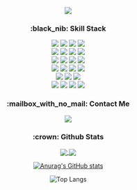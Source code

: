 <div align="center">
<img src="https://capsule-render.vercel.app/api?type=Rounded&color=auto&height=120&section=header&text=Hello%20World!&fontSize=60" />
</div>

<h3 align="center">:black_nib: Skill Stack</h3>
<div display=flex align="center">
  <img src="https://img.shields.io/badge/NEXT.JS-000000?style=flat-square&logo=NEXT.JS&logoColor=white"/>
  <img src="https://img.shields.io/badge/TYPESCRIPT-3178C6?style=flat-square&logo=TYPESCRIPT&logoColor=white"/>
  <img src="https://img.shields.io/badge/REACT-61DAFB?style=flat-square&logo=REACT&logoColor=white"/>
  <img src="https://img.shields.io/badge/JAVASCRIPT-F7DF1E?style=flat-square&logo=JAVASCRIPT&logoColor=white"/>
</div>
<div display=flex align="center">
  <img src="https://img.shields.io/badge/REDUX-764ABC?style=flat-square&logo=REDUX&logoColor=white"/>
  <img src="https://img.shields.io/badge/RECOIL-3578E5?style=flat-square&logo=RECOIL&logoColor=white"/>
  <img src="https://img.shields.io/badge/REACT QUERY-FF4154?style=flat-square&logo=REACT QUERY&logoColor=white"/>
  <img src="https://img.shields.io/badge/AXIOS-5A29E4?style=flat-square&logo=AXIOS&logoColor=white"/>
</div>
<div display=flex align="center">
  <img src="https://img.shields.io/badge/NODE.JS-5FA04E?style=flat-square&logo=NODE.JS&logoColor=white"/>
  <img src="https://img.shields.io/badge/EXPRESS-000000?style=flat-square&logo=EXPRESS&logoColor=white"/>
  <img src="https://img.shields.io/badge/PRISMA-2D3748?style=flat-square&logo=PRISMA&logoColor=white"/>
  <img src="https://img.shields.io/badge/SUPABASE-3FCF8E?style=flat-square&logo=SUPABASE&logoColor=white"/>
</div>
<div display=flex align="center">
  <img src="https://img.shields.io/badge/HTML5-E34F26?style=flat-square&logo=HTML5&logoColor=white"/>
  <img src="https://img.shields.io/badge/CSS3-1572B6?style=flat-square&logo=CSS3&logoColor=white"/>
  <img src="https://img.shields.io/badge/SASS-CC6699?style=flat-square&logo=SASS&logoColor=white"/>
  <img src="https://img.shields.io/badge/STYLED COMPONENTS-DB7093?style=flat-square&logo=STYLED COMPONENTS&logoColor=white"/>
</div>
<div display=flex align="center">
  <img src="https://img.shields.io/badge/VERCEL-000000?style=flat-square&logo=VERCEL&logoColor=white"/>
  <img src="https://img.shields.io/badge/FIREBASE-DD2C00?style=flat-square&logo=FIREBASE&logoColor=white"/>
  <img src="https://img.shields.io/badge/NETLIFY-00C7B7?style=flat-square&logo=NETLIFY&logoColor=white"/>
</div>
<div display=flex align="center">
  <img src="https://img.shields.io/badge/GIT-F05032?style=flat-square&logo=GIT&logoColor=white"/>
  <img src="https://img.shields.io/badge/GITHUB-181717?style=flat-square&logo=GITHUB&logoColor=white"/>
  <img src="https://img.shields.io/badge/FIGMA-F24E1E?style=flat-square&logo=FIGMA&logoColor=white"/>
  <img src="https://img.shields.io/badge/SLACK-4A154B?style=flat-square&logo=SLACK&logoColor=white"/>
</div>

<h3 align="center">:mailbox_with_no_mail: Contact Me</h3>
<div display=flex align="center">
  <img src="https://img.shields.io/badge/Gmail-EA4335?style=flat-square&logo=Gmail&logoColor=white"/>
</div>

<h3 align="center">:crown: Github Stats</h3>
<div display=flex align="center">
  <a href="https://github.com/anuraghazra/github-readme-stats">
    <img align="center" src="https://github-readme-stats.vercel.app/api?username=hoon730&theme=highcontrast&show_icons=true" />
  </a>
  <a href="#">
    <img align="center" src="https://github-readme-stats.vercel.app/api/top-langs/?username=hoon730&layout=compact&bg_color=000000" />
  </a>

  [![Anurag's GitHub stats](https://github-readme-stats.vercel.app/api?username=hoon730&theme=highcontrast&show_icons=true)](https://github.com/anuraghazra/github-readme-stats)
  
  ![Top Langs](https://github-readme-stats.vercel.app/api/top-langs/?username=hoon730&layout=compact&bg_color=000000)
</div>
    
